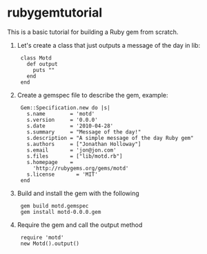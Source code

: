 rubygemtutorial
===============

This is a basic tutorial for building a Ruby gem from scratch.

1. Let's create a class that just outputs a message of the day in lib:

        class Motd
          def output
            puts ""
          end
        end
    
2. Create a gemspec file to describe the gem, example:

        Gem::Specification.new do |s|
          s.name        = 'motd'
          s.version     = '0.0.0'
          s.date        = '2010-04-28'
          s.summary     = "Message of the day!"
          s.description = "A simple message of the day Ruby gem"
          s.authors     = ["Jonathan Holloway"]
          s.email       = 'jon@jon.com'
          s.files       = ["lib/motd.rb"]
          s.homepage    =
            'http://rubygems.org/gems/motd'
          s.license       = 'MIT'
        end
    
3. Build and install the gem with the following

        gem build motd.gemspec
        gem install motd-0.0.0.gem
    
4. Require the gem and call the output method

        require 'motd'
        new Motd().output()
  

  
